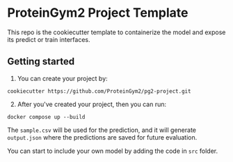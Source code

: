 # ProteinGym2 Project Template

This repo is the cookiecutter template to containerize the model and expose its predict or train interfaces.

## Getting started

1. You can create your project by:

```shell
cookiecutter https://github.com/ProteinGym2/pg2-project.git
```

2. After you've created your project, then you can run:

```shell
docker compose up --build
```

The `sample.csv` will be used for the prediction, and it will generate `output.json` where the predictions are saved for future evaluation.

You can start to include your own model by adding the code in `src` folder.
